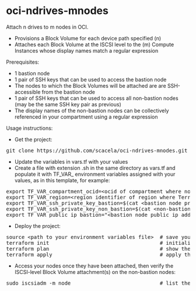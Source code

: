 # oci-ndrives-mnodes

Attach n drives to m nodes in OCI.

- Provisions a Block Volume for each device path specified (n)
- Attaches each Block Volume at the ISCSI level to the (m) Compute Instances whose display names match a regular expression

Prerequisites:
- 1 bastion node
- 1 pair of SSH keys that can be used to access the bastion node
- The nodes to which the Block Volumes will be attached are are SSH-accessible from the bastion node
- 1 pair of SSH keys that can be used to access all non-bastion nodes (may be the same SSH key pair as previous)
- The display names of the non-bastion nodes can be collectively referenced in your compartment using a regular expression

Usage instructions:
- Get the project:
<pre>
git clone https://github.com/scacela/oci-ndrives-mnodes.git
</pre>
- Update the variables in vars.tf with your values
- Create a file with extension .sh in the same directory as vars.tf and populate it with TF\_VAR\_ environment variables assigned with your values, as in this template, for example:
<pre>
export TF_VAR_compartment_ocid=&ltocid of compartment where non-bastion nodes exist and where Block Volume(s) will be deployed&gt
export TF_VAR_region=&ltregion identifier of region where Terraform actions will be implemented&gt
export TF_VAR_ssh_private_key_bastion=$(cat &ltbastion node private ssh key&gt)
export TF_VAR_ssh_private_key_non_bastion=$(cat &ltnon-bastion node private ssh key&gt)
export TF_VAR_public_ip_bastion="&ltbastion node public ip address&gt"
</pre>
- Deploy the project:
<pre>
source &ltpath to your environment variables file&gt  # save your environment variables to the environment in your CLI instance:
terraform init                                    # initialize Terraform in the same directory as vars.tf
terraform plan                                    # show the deployment plan before applying
terraform apply                                   # apply the deployment plan, enter 'yes' when prompted
</pre>
- Access your nodes once they have been attached, then verify the ISCSI-level Block Volume attachment(s) on the non-bastion nodes:
<pre>
sudo iscsiadm -m node                             # list the ISCSI nodes
</pre>
